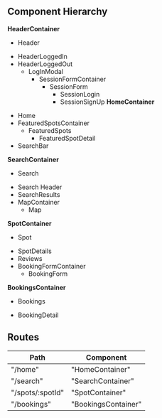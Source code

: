## Component Hierarchy

**HeaderContainer**
 - Header
  * HeaderLoggedIn
  * HeaderLoggedOut
    * LogInModal
      - SessionFormContainer
        * SessionForm
          - SessionLogin
          - SessionSignUp
**HomeContainer**
 - Home
  - FeaturedSpotsContainer
    - FeaturedSpots
      - FeaturedSpotDetail
  - SearchBar

**SearchContainer**
 - Search
  * Search Header
  * SearchResults
  * MapContainer
    - Map

**SpotContainer**
 - Spot
  * SpotDetails
  * Reviews
  * BookingFormContainer
    - BookingForm

**BookingsContainer**
 - Bookings
  * BookingDetail


## Routes

|Path   | Component   |
|-------|-------------|
| "/home" | "HomeContainer" |
| "/search" | "SearchContainer" |
| "/spots/:spotId" | "SpotContainer" |
| "/bookings" | "BookingsContainer" |

<!-- AIzaSyCAu82wym607CAodEPa-NoX6ii6BkKh6AI -->
